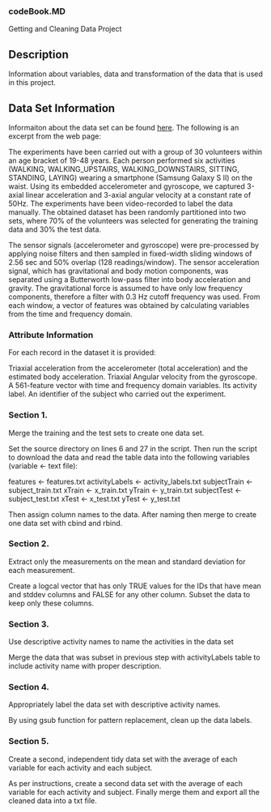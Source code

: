 ### codeBook.MD ###
Getting and Cleaning Data Project

## Description
Information about variables, data and transformation of the data that is used in this project. 

## Data Set Information
Informaiton about the data set can be found <a href="http://archive.ics.uci.edu/ml/datasets/Human+Activity+Recognition+Using+Smartphones">here</a>. The following is an excerpt from the web page:

The experiments have been carried out with a group of 30 volunteers within an age bracket of 19-48 years. Each person performed six activities (WALKING, WALKING_UPSTAIRS, WALKING_DOWNSTAIRS, SITTING, STANDING, LAYING) wearing a smartphone (Samsung Galaxy S II) on the waist. Using its embedded accelerometer and gyroscope, we captured 3-axial linear acceleration and 3-axial angular velocity at a constant rate of 50Hz. The experiments have been video-recorded to label the data manually. The obtained dataset has been randomly partitioned into two sets, where 70% of the volunteers was selected for generating the training data and 30% the test data.

The sensor signals (accelerometer and gyroscope) were pre-processed by applying noise filters and then sampled in fixed-width sliding windows of 2.56 sec and 50% overlap (128 readings/window). The sensor acceleration signal, which has gravitational and body motion components, was separated using a Butterworth low-pass filter into body acceleration and gravity. The gravitational force is assumed to have only low frequency components, therefore a filter with 0.3 Hz cutoff frequency was used. From each window, a vector of features was obtained by calculating variables from the time and frequency domain.

### Attribute Information

For each record in the dataset it is provided:

Triaxial acceleration from the accelerometer (total acceleration) and the estimated body acceleration.
Triaxial Angular velocity from the gyroscope.
A 561-feature vector with time and frequency domain variables.
Its activity label.
An identifier of the subject who carried out the experiment.


### Section 1. 
Merge the training and the test sets to create one data set.

Set the source directory on lines 6 and 27 in the script. Then run the script to download the data and read the table data into the following variables (variable <- text file):

features <- features.txt
activityLabels <- activity_labels.txt
subjectTrain <- subject_train.txt
xTrain <- x_train.txt
yTrain <- y_train.txt
subjectTest <- subject_test.txt
xTest <- x_test.txt
yTest <- y_test.txt

Then assign column names to the data. After naming then merge to create one data set with cbind and rbind.

### Section 2. 
Extract only the measurements on the mean and standard deviation for each measurement.

Create a logcal vector that has only TRUE values for the IDs that have mean and stddev columns and FALSE for any other column. Subset the data to keep only these columns. 

### Section 3. 
Use descriptive activity names to name the activities in the data set

Merge the data that was subset in previous step with activityLabels table to include activity name with proper description. 

### Section 4. 
Appropriately label the data set with descriptive activity names.

By using gsub function for pattern replacement, clean up the data labels.

### Section 5. 
Create a second, independent tidy data set with the average of each variable for each activity and each subject.

As per instructions, create a second data set with the average of each variable for each activity and subject. Finally merge them and export all the cleaned data into a txt file. 
